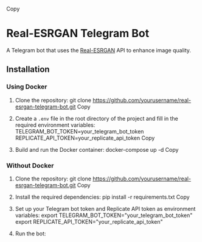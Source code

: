 Copy

# Real-ESRGAN Telegram Bot

A Telegram bot that uses the [Real-ESRGAN](https://replicate.com/nightmareai/real-esrgan/api) API to enhance image quality.

## Installation

### Using Docker

1. Clone the repository:
git clone https://github.com/yourusername/real-esrgan-telegram-bot.git
Copy


2. Create a `.env` file in the root directory of the project and fill in the required environment variables:
TELEGRAM_BOT_TOKEN=your_telegram_bot_token
REPLICATE_API_TOKEN=your_replicate_api_token
Copy


3. Build and run the Docker container:
docker-compose up -d
Copy


### Without Docker

1. Clone the repository:
git clone https://github.com/yourusername/real-esrgan-telegram-bot.git
Copy


2. Install the required dependencies:
pip install -r requirements.txt
Copy


3. Set up your Telegram bot token and Replicate API token as environment variables:
export TELEGRAM_BOT_TOKEN="your_telegram_bot_token"
export REPLICATE_API_TOKEN="your_replicate_api_token"

4. Run the bot:
